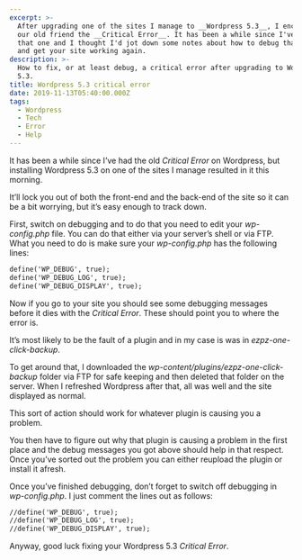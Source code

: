 ```yaml
---
excerpt: >-
  After upgrading one of the sites I manage to __Wordpress 5.3__, I encountered
  our old friend the __Critical Error__. It has been a while since I've seen
  that one and I thought I'd jot down some notes about how to debug that error
  and get your site working again.
description: >-
  How to fix, or at least debug, a critical error after upgrading to Wordpress
  5.3.
title: Wordpress 5.3 critical error
date: 2019-11-13T05:40:00.000Z
tags:
  - Wordpress
  - Tech
  - Error
  - Help
---
```

It has been a while since I’ve had the old _Critical Error_ on Wordpress, but installing Wordpress 5.3 on one of the sites I manage resulted in it this morning.

It’ll lock you out of both the front-end and the back-end of the site so it can be a bit worrying, but it’s easy enough to track down.

First, switch on debugging and to do that you need to edit your _wp-config.php_ file.  You can do that either via your server’s shell or via FTP. What you need to do is make sure your _wp-config.php_ has the following lines:

```html
define('WP_DEBUG', true);
define('WP_DEBUG_LOG', true);
define('WP_DEBUG_DISPLAY', true);
```

Now if you go to your site you should see some debugging messages before it dies with the _Critical Error_. These should point you to where the error is.

It’s most likely to be the fault of a plugin and in my case is was in _ezpz-one-click-backup_.

To get around that, I downloaded the _wp-content/plugins/ezpz-one-click-backup_ folder via FTP for safe keeping and then deleted that folder on the server. When I refreshed Wordpress after that, all was well and the site displayed as normal.

This sort of action should work for whatever plugin is causing you a problem.

You then have to figure out why that plugin is causing a problem in the first place and the debug messages you got above should help in that respect. Once you’ve sorted out the problem you can either reupload the plugin or install it afresh.

Once you’ve finished debugging, don’t forget to switch off debugging in _wp-config.php_. I just comment the lines out as follows:

```html
//define('WP_DEBUG', true);
//define('WP_DEBUG_LOG', true);
//define('WP_DEBUG_DISPLAY', true);
```

Anyway, good luck fixing your Wordpress 5.3 _Critical Error_.

